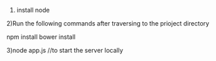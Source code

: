 
1) install node

2)Run the following commands after traversing to the prioject directory

npm install
bower install

3)node app.js  //to start the server locally

